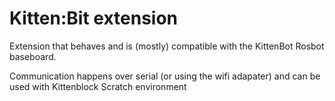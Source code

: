 Kitten:Bit extension
====================

Extension that behaves and is (mostly) compatible with the KittenBot Rosbot baseboard.

Communication happens over serial (or using the wifi adapater) and can be used with Kittenblock Scratch environment
